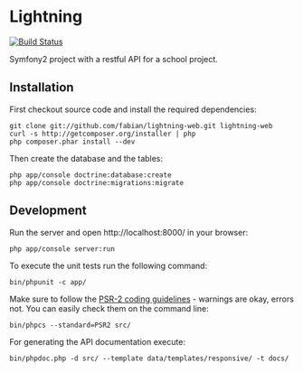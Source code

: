 # Lightning

[![Build Status](https://secure.travis-ci.org/fabian/lightning-web.png?branch=master)](http://travis-ci.org/fabian/lightning-web)

Symfony2 project with a restful API for a school project.

## Installation

First checkout source code and install the required dependencies:

```
git clone git://github.com/fabian/lightning-web.git lightning-web
curl -s http://getcomposer.org/installer | php
php composer.phar install --dev
```

Then create the database and the tables:

```
php app/console doctrine:database:create
php app/console doctrine:migrations:migrate
```

## Development

Run the server and open http://localhost:8000/ in your browser:

```
php app/console server:run
```

To execute the unit tests run the following command:

```
bin/phpunit -c app/
```

Make sure to follow the [PSR-2 coding guidelines](https://github.com/php-fig/fig-standards/blob/master/accepted/PSR-2-coding-style-guide.md) - warnings are okay, errors not. You can easily check them on the command line:

```
bin/phpcs --standard=PSR2 src/
```

For generating the API documentation execute:

```
bin/phpdoc.php -d src/ --template data/templates/responsive/ -t docs/
```
